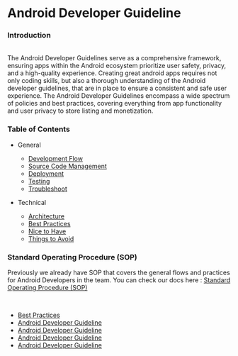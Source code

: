 # Android Developer Guideline

### Introduction

<br>
The Android Developer Guidelines serve as a comprehensive framework, ensuring apps within the Android ecosystem
prioritize user safety, privacy, and a high-quality experience. Creating great android apps requires not only coding
skills, but also a thorough understanding of the Android developer guidelines, that are in place to ensure a consistent
and safe user experience. The Android Developer Guidelines encompass a wide spectrum of policies and best practices,
covering everything from app functionality and user privacy to store listing and monetization.

### Table of Contents

* General
    * [Development Flow](modules/development_flow.md)
    * [Source Code Management](modules/source_code_management.md)
    * [Deployment](modules/deployment.md)
    * [Testing](modules/testing.md)
    * [Troubleshoot](modules/troubleshoot.md)

* Technical
    * [Architecture](modules/architecture.md)
    * [Best Practices](modules/best_practices.md)
    * [Nice to Have](modules/nice_to_have.md)
    * [Things to Avoid](modules/nice_to_have.md)

### Standard Operating Procedure (SOP)

Previously we already have SOP that covers the general flows and practices for Android Developers in the team.
You can check our docs
here : [Standard Operating Procedure (SOP)](https://docs.google.com/document/d/1J9to_c7gRD0hfPBoDieg1p0OnEctFwKpAbA7eEbkFA4/edit?usp=sharing)

<br>

* [Best Practices](modules%2Fbest_practices.md)
* [Android Developer Guideline](#modules/android-developer-guideline)
* [Android Developer Guideline](#android-developer-guideline)
* [Android Developer Guideline](#android-developer-guideline)
* [Android Developer Guideline](#android-developer-guideline)



